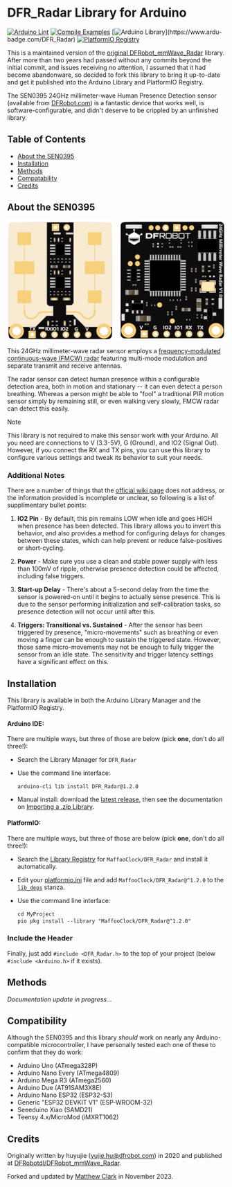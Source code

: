# DFR_Radar Library for Arduino

[![Arduino Lint](https://github.com/MaffooClock/DFR_Radar/actions/workflows/check-arduino.yml/badge.svg)](https://github.com/MaffooClock/DFR_Radar/actions/workflows/check-arduino.yml)  [![Compile Examples](https://github.com/MaffooClock/DFR_Radar/actions/workflows/compile-examples.yml/badge.svg)](https://github.com/MaffooClock/DFR_Radar/actions/workflows/compile-examples.yml)  [![Arduino Library](https://www.ardu-badge.com/badge/DFR_Radar.svg?)](https://www.ardu-badge.com/DFR_Radar)  [![PlatformIO Registry](https://badges.registry.platformio.org/packages/maffooclock/library/DFR_Radar.svg)](https://registry.platformio.org/libraries/maffooclock/DFR_Radar)

This is a maintained version of the [original DFRobot_mmWave_Radar](https://github.com/DFRobotdl/DFRobot_mmWave_Radar) library.  After more than two years had passed without any commits beyond the initial commit, and issues receiving no attention, I assumed that it had become abandonware, so decided to fork this library to bring it up-to-date and get it published into the Arduino Library and PlatformIO Registry.

The SEN0395 24GHz millimeter-wave Human Presence Detection sensor (available from [DFRobot.com](https://www.dfrobot.com/product-2282.html)) is a fantastic device that works well, is software-configurable, and didn't deserve to be crippled by an unfinished library.


## Table of Contents

* [About the SEN0395](#about-the-sen0395)
* [Installation](#installation)
* [Methods](#methods)
* [Compatability](#compatability)
* [Credits](#credits)


## About the SEN0395

![Front and back of DFRobot SEN0395 module](https://raw.githubusercontent.com/MaffooClock/DFR_Radar/master/.github/photos/SEN0395.png)

This 24GHz millimeter-wave radar sensor employs a [frequency-modulated continuous-wave (FMCW) radar](https://en.wikipedia.org/wiki/Continuous-wave_radar#Modulated_continuous-wave) featuring multi-mode modulation and separate transmit and receive antennas.

The radar sensor can detect human presence within a configurable detection area, both in motion and stationary -- it can even detect a person breathing.  Whereas a person might be able to "fool" a traditional PIR motion sensor simply by remaining still, or even walking very slowly, FMCW radar can detect this easily.

> [!NOTE]
> This library is not required to make this sensor work with your Arduino.  All you need are connections to V (3.3-5V), G (Ground), and IO2 (Signal Out).  However, if you connect the RX and TX pins, you can use this library to configure various settings and tweak its behavior to suit your needs.


### Additional Notes

There are a number of things that the [official wiki page](https://wiki.dfrobot.com/mmWave_Radar_Human_Presence_Detection_SKU_SEN0395) does not address, or the information provided is incomplete or unclear, so following is a list of supplimentary bullet points:

 1. **IO2 Pin** - By default, this pin remains LOW when idle and goes HIGH when presence has been detected.  This library allows you to invert this behavior, and also provides a method for configuring delays for changes between these states, which can help prevent or reduce false-positives or short-cycling.

 2. **Power** - Make sure you use a clean and stable power supply with less than 100mV of ripple, otherwise presence detection could be affected, including false triggers.

 3. **Start-up Delay** - There's about a 5-second delay from the time the sensor is powered-on until it begins to actually sense presence.  This is due to the sensor performing initialization and self-calibration tasks, so presence detection will not occur until after this.

 4. **Triggers: Transitional vs. Sustained** - After the sensor has been triggered by presence, "micro-movements" such as breathing or even moving a finger can be enough to sustain the triggered state.  However, those same micro-movements may not be enough to fully trigger the sensor from an idle state.  The sensitivity and trigger latency settings have a significant effect on this.


## Installation

This library is available in both the Arduino Library Manager and the PlatformIO Registry.


#### Arduino IDE:

There are multiple ways, but three of those are below (pick **one**, don't do all three!):

 - Search the Library Manager for `DFR_Radar`

 - Use the command line interface:
   ```shell
   arduino-cli lib install DFR_Radar@1.2.0
   ```

 -  Manual install: download the [latest release](https://github.com/MaffooClock/DFR_Radar/releases/latest), then see the documentation on [Importing a .zip Library](https://docs.arduino.cc/software/ide-v1/tutorials/installing-libraries#importing-a-zip-library).


#### PlatformIO:

There are multiple ways, but three of those are below (pick **one**, don't do all three!):

 - Search the [Library Registry](https://registry.platformio.org/search?t=library) for `MaffooClock/DFR_Radar` and install it automatically.

 - Edit your [platformio.ini](https://docs.platformio.org/en/latest/projectconf/index.html) file and add `MaffooClock/DFR_Radar@^1.2.0` to the [`lib_deps`](https://docs.platformio.org/en/latest/projectconf/sections/env/options/library/lib_deps.html) stanza.

 - Use the command line interface:
   ```shell
   cd MyProject
   pio pkg install --library "MaffooClock/DFR_Radar@^1.2.0"
   ```


### Include the Header

Finally, just add `#include <DFR_Radar.h>` to the top of your project (below `#include <Arduino.h>` if it exists).


## Methods

_Documentation update in progress..._


## Compatibility

Although the SEN0395 and this library _should_ work on nearly any Arduino-compatible microcontroller, I have personally tested each one of these to confirm that they do work:

 * Arduino Uno (ATmega328P)
 * Arduino Nano Every (ATmega4809)
 * Arduino Mega R3 (ATmega2560)
 * Arduino Due (AT91SAM3X8E)
 * Arduino Nano ESP32 (ESP32-S3)
 * Generic "ESP32 DEVKIT V1" (ESP-WROOM-32)
 * Seeeduino Xiao (SAMD21)
 * Teensy 4.x/MicroMod (iMXRT1062)


## Credits

Originally written by huyujie (yujie.hu@dfrobot.com) in 2020 and published at [DFRobotdl/DFRobot_mmWave_Radar](https://github.com/DFRobotdl/DFRobot_mmWave_Radar).

Forked and updated by [Matthew Clark](https://github.com/MaffooClock) in November 2023.

